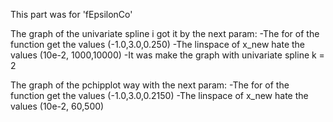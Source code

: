 This part was for 'fEpsilonCo'

The graph of the univariate spline i got it by the next param:
-The for of the function get the values (-1.0,3.0,0.250)
-The linspace of x_new hate the values (10e-2, 1000,10000)
-It was make the graph with univariate spline k = 2

The graph of the pchipplot way with the next param:
-The for of the function get the values (-1.0,3.0,0.2150)
-The linspace of x_new hate the values (10e-2, 60,500)
